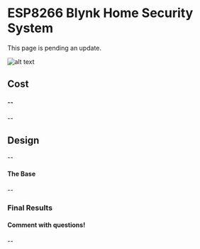 
# ESP8266 Blynk Home Security System

This page is pending an update.

![alt text](https://raw.githubusercontent.com/ksoheili/ESP8266-Blynk-Home-Secuirty/main/Base.png)


## Cost
#### --
--

## Design
--
#### The Base
--


### Final Results
#### Comment with questions!
--

